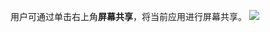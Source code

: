 用户可通过单击右上角**屏幕共享**，将当前应用进行屏幕共享。
![](https://qcloudimg.tencent-cloud.cn/raw/f7b58e7efb1cd57463bf7a536174e1a3.png)
